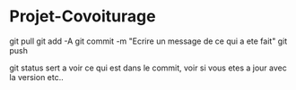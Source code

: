 # Projet-Covoiturage

git pull
git add -A
git commit -m "Ecrire un message de ce qui a ete fait"
git push

git status sert a voir ce qui est dans le commit, voir si vous etes a jour avec la version etc..
